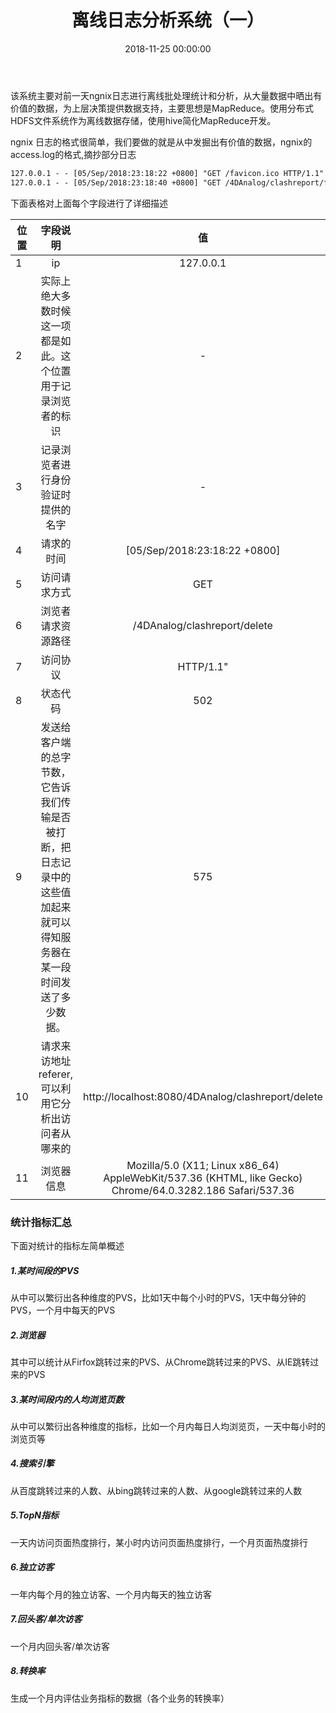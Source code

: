 ﻿---
layout: post
title: 离线日志分析系统（一）
date: 2018-11-25 00:00:00
categories: 大数据
tags: Hadoop
---


该系统主要对前一天ngnix日志进行离线批处理统计和分析，从大量数据中晒出有价值的数据，为上层决策提供数据支持，主要思想是MapReduce。使用分布式HDFS文件系统作为离线数据存储，使用hive简化MapReduce开发。

ngnix 日志的格式很简单，我们要做的就是从中发掘出有价值的数据，ngnix的access.log的格式,摘抄部分日志

```xml
127.0.0.1 - - [05/Sep/2018:23:18:22 +0800] "GET /favicon.ico HTTP/1.1" 502 575 "http://localhost:8080/4DAnalog/clashreport/delete" "Mozilla/5.0 (X11; Linux x86_64) AppleWebKit/537.36 (KHTML, like Gecko) Chrome/64.0.3282.186 Safari/537.36"
127.0.0.1 - - [05/Sep/2018:23:18:40 +0800] "GET /4DAnalog/clashreport/find HTTP/1.1" 502 575 "-" "Mozilla/5.0 (X11; Linux x86_64) AppleWebKit/537.36 (KHTML, like Gecko) Chrome/64.0.3282.186 Safari/537.36"
```

下面表格对上面每个字段进行了详细描述

| 位置        | 字段说明    |  值  |
| --------   | :-----:   | :----: |
| 1        | ip      |    127.0.0.1   |
| 2        | 实际上绝大多数时候这一项都是如此。这个位置用于记录浏览者的标识      |   -   |
| 3        | 记录浏览者进行身份验证时提供的名字      |   -    |
| 4        | 请求的时间      |   [05/Sep/2018:23:18:22 +0800]    |
| 5        | 访问请求方式      |   GET    |
| 6        | 浏览者请求资源路径      |   /4DAnalog/clashreport/delete    |
| 7        | 访问协议      |   HTTP/1.1"   |
| 8        | 状态代码      |   502    |
| 9        | 发送给客户端的总字节数，它告诉我们传输是否被打断，把日志记录中的这些值加起来就可以得知服务器在某一段时间发送了多少数据。      |   575    |
| 10        | 请求来访地址referer,可以利用它分析出访问者从哪来的      |   http://localhost:8080/4DAnalog/clashreport/delete    |
| 11        | 浏览器信息      |   Mozilla/5.0 (X11; Linux x86_64) AppleWebKit/537.36 (KHTML, like Gecko) Chrome/64.0.3282.186 Safari/537.36    |


### 统计指标汇总

下面对统计的指标左简单概述

##### 1.某时间段的PVS

从中可以繁衍出各种维度的PVS，比如1天中每个小时的PVS，1天中每分钟的PVS，一个月中每天的PVS

##### 2.浏览器

其中可以统计从Firfox跳转过来的PVS、从Chrome跳转过来的PVS、从IE跳转过来的PVS

##### 3.某时间段内的人均浏览页数

从中可以繁衍出各种维度的指标，比如一个月内每日人均浏览页，一天中每小时的浏览页等

##### 4.搜索引擎

从百度跳转过来的人数、从bing跳转过来的人数、从google跳转过来的人数

##### 5.TopN指标

一天内访问页面热度排行，某小时内访问页面热度排行，一个月页面热度排行

##### 6.独立访客

一年内每个月的独立访客、一个月内每天的独立访客

##### 7.回头客/单次访客

一个月内回头客/单次访客

##### 8.转换率

生成一个月内评估业务指标的数据（各个业务的转换率）